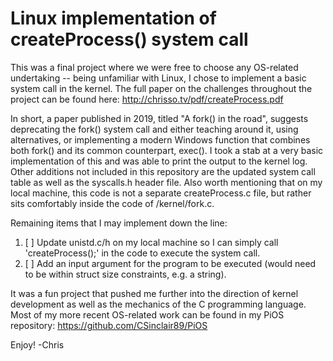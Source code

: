 # Linux implementation of createProcess() system call
This was a final project where we were free to choose any OS-related undertaking -- being unfamiliar with Linux, I chose to implement a basic system call in the kernel. 
The full paper on the challenges throughout the project can be found here: http://chrisso.tv/pdf/createProcess.pdf

In short, a paper published in 2019, titled "A fork() in the road", suggests deprecating the fork() system call and either teaching around it, using alternatives, or implementing
a modern Windows function that combines both fork() and its common counterpart, exec(). I took a stab at a very basic implementation of this and was able to print the output
to the kernel log. Other additions not included in this repository are the updated system call table as well as the syscalls.h header file. Also worth mentioning that on my local machine,
this code is not a separate createProcess.c file, but rather sits comfortably inside the code of /kernel/fork.c.

Remaining items that I may implement down the line:
1. [ ] Update unistd.c/h on my local machine so I can simply call 'createProcess();' in the code to execute the system call.
2. [ ] Add an input argument for the program to be executed (would need to be within struct size constraints, e.g. a string).

It was a fun project that pushed me further into the direction of kernel development as well as the mechanics of the C programming language. Most of my more recent OS-related work
can be found in my PiOS repository: https://github.com/CSinclair89/PiOS

Enjoy! -Chris
